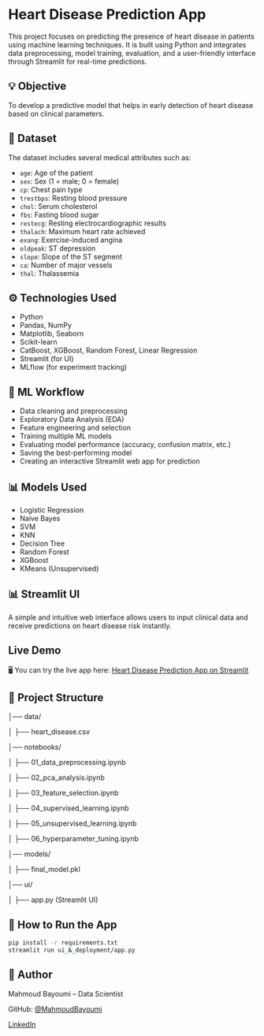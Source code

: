 # Heart Disease Prediction App

This project focuses on predicting the presence of heart disease in patients using machine learning techniques. It is built using Python and integrates data preprocessing, model training, evaluation, and a user-friendly interface through Streamlit for real-time predictions.

## 💡 Objective
To develop a predictive model that helps in early detection of heart disease based on clinical parameters.

## 🧾 Dataset
The dataset includes several medical attributes such as:
- `age`: Age of the patient
- `sex`: Sex (1 = male; 0 = female)
- `cp`: Chest pain type
- `trestbps`: Resting blood pressure
- `chol`: Serum cholesterol
- `fbs`: Fasting blood sugar
- `restecg`: Resting electrocardiographic results
- `thalach`: Maximum heart rate achieved
- `exang`: Exercise-induced angina
- `oldpeak`: ST depression
- `slope`: Slope of the ST segment
- `ca`: Number of major vessels
- `thal`: Thalassemia

## ⚙️ Technologies Used
- Python
- Pandas, NumPy
- Matplotlib, Seaborn
- Scikit-learn
- CatBoost, XGBoost, Random Forest, Linear Regression
- Streamlit (for UI)
- MLflow (for experiment tracking)

## 🧪 ML Workflow
- Data cleaning and preprocessing
- Exploratory Data Analysis (EDA)
- Feature engineering and selection
- Training multiple ML models
- Evaluating model performance (accuracy, confusion matrix, etc.)
- Saving the best-performing model
- Creating an interactive Streamlit web app for prediction

## 📊 Models Used
- Logistic Regression
- Naive Bayes
- SVM
- KNN
- Decision Tree
- Random Forest
- XGBoost
- KMeans (Unsupervised)

## 📊 Streamlit UI
A simple and intuitive web interface allows users to input clinical data and receive predictions on heart disease risk instantly.

## Live Demo

🖥️ You can try the live app here: [Heart Disease Prediction App on Streamlit](https://your-app-name.streamlit.app)


## 📁 Project Structure
│── data/

│ ├── heart_disease.csv

│── notebooks/

│ ├── 01_data_preprocessing.ipynb

│ ├── 02_pca_analysis.ipynb

│ ├── 03_feature_selection.ipynb

│ ├── 04_supervised_learning.ipynb

│ ├── 05_unsupervised_learning.ipynb

│ ├── 06_hyperparameter_tuning.ipynb

│── models/

│ ├── final_model.pkl

│── ui/

│ ├── app.py (Streamlit UI)


## 🚀 How to Run the App
```bash
pip install -r requirements.txt
streamlit run ui_&_deployment/app.py
```

## 📌 Author
Mahmoud Bayoumi – Data Scientist

GitHub: [@MahmoudBayoumi](https://github.com/MahmoudBayoumi-AI)

[LinkedIn](https://www.linkedin.com/in/mahmoud-bayoumi-4a989b320/)
